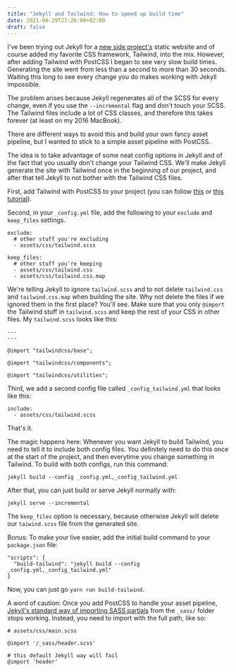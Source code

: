 ```yaml
---
title: "Jekyll and Tailwind: How to speed up build time"
date: 2021-06-29T21:26:00+02:00
draft: false
---
```


I've been trying out Jekyll for a [new side project's](https://github.com/mapzy/mapzy) static website and of course added my favorite CSS framework, Tailwind, into the mix. However, after adding Tailwind with PostCSS I began to see very slow build times. Generating the site went from less than a second to more than 30 seconds. Waiting this long to see every change you do makes working with Jekyll impossible.

The problem arises because Jekyll regenerates all of the SCSS for every change, even if you use the `--incremental` flag and don't touch your SCSS. The Tailwind files include a lot of CSS classes, and therefore this takes forever (at least on my 2016 MacBook).

There are different ways to avoid this and build your own fancy asset pipeline, but I wanted to stick to a simple asset pipeline with PostCSS.

The idea is to take advantage of some neat config options in Jekyll and of the fact that you usually don't change your Tailwind CSS. We'll make Jekyll generate the site with Tailwind once in the beginning of our project, and after that tell Jekyll to not bother with the Tailwind CSS files.


First, add Tailwind with PostCSS to your project (you can follow [this](https://mdoliwa.com/articles/how-to-setup-jekyll-with-tailwind-css) or [this tutorial](https://stevenwestmoreland.com/2021/01/using-tailwind-css-with-jekyll.html)).


Second, in your `_config.yml` file, add the following to your `exclude` and `keep_files` settings.

```
exclude:
  # other stuff you're excluding
  - assets/css/tailwind.scss

keep_files:
  # other stuff you're keeping
  - assets/css/tailwind.css
  - assets/css/tailwind.css.map
```

We're telling Jekyll to ignore `tailwind.scss` and to not delete `tailwind.css` and `tailwind.css.map` when building the site. Why not delete the files if we ignored them in the first place? You'll see. Make sure that you only `@import` the Tailwind stuff in `tailwind.scss` and keep the rest of your CSS in other files. My `tailwind.scss` looks like this:

```
---
---

@import "tailwindcss/base";

@import "tailwindcss/components";

@import "tailwindcss/utilities";

```

Third, we add a second config file called `_config_tailwind.yml` that looks like this:

```
include:
  - assets/css/tailwind.scss
```

That's it.

The magic happens here: Whenever you want Jekyll to build Tailwind, you need to tell it to include both config files. You definitely need to do this once at the start of the project, and then everytime you change something in Tailwind. To build with both configs, run this command:

```
jekyll build --config _config.yml,_config_tailwind.yml
```

After that, you can just build or serve Jekyll normally with:
```
jekyll serve --incremental
```

The `keep_files` option is necessary, because otherwise Jekyll will delete our `taiwind.scss` file from the generated site.

Bonus: To make your live easier, add the initial build command to your `package.json` file:
```
"scripts": {
  "build-tailwind": "jekyll build --config _config.yml,_config_tailwind.yml"
}
```

Now, you can just go `yarn run build-tailwind`.

A word of caution: Once you add PostCSS to handle your asset pipeline, [Jekyll's standard way of importing SASS partials](https://jekyllrb.com/docs/assets/#sassscss) from the `_sass/` folder stops working. Instead, you need to import with the full path, like so:

```
# assets/css/main.scss

@import '/_sass/header.scss'

# this default Jekyll way will fail
@import 'header'

```